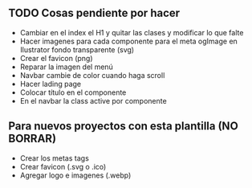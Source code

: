## TODO Cosas pendiente por hacer

- Cambiar en el index el H1 y quitar las clases y modificar lo que falte
- Hacer imagenes para cada componente para el meta ogImage en Ilustrator fondo transparente (svg)
- Crear el favicon (png)
- Reparar la imagen del menú
- Navbar cambie de color cuando haga scroll
- Hacer lading page 
- Colocar título en el componente 
- En el navbar la class active por componente 




## Para nuevos proyectos con esta plantilla (NO BORRAR)

- Crear los metas tags
- Crear favicon (.svg o .ico)
- Agregar logo e imagenes (.webp)
